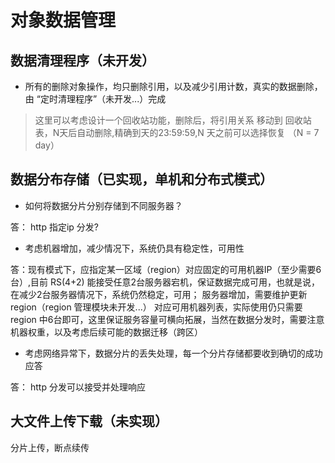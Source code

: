 # 对象数据管理

## 数据清理程序（未开发）
- 所有的删除对象操作，均只删除引用，以及减少引用计数，真实的数据删除，由 “定时清理程序”（未开发...）完成
> 这里可以考虑设计一个回收站功能，删除后，将引用关系 移动到 回收站表，N天后自动删除,精确到天的23:59:59,N 天之前可以选择恢复 （N = 7 day）

##  数据分布存储（已实现，单机和分布式模式）

- 如何将数据分片分别存储到不同服务器？

答： http 指定ip 分发?

- 考虑机器增加，减少情况下，系统仍具有稳定性，可用性

答：现有模式下，应指定某一区域（region）对应固定的可用机器IP（至少需要6台）,目前 RS(4+2) 能接受任意2台服务器宕机，保证数据完成可用，也就是说，在减少2台服务器情况下，系统仍然稳定，可用；
服务器增加，需要维护更新 region（region 管理模块未开发...） 对应可用机器列表，实际使用仍只需要 region 中6台即可，这里保证服务容量可横向拓展，当然在数据分发时，需要注意机器权重，以及考虑后续可能的数据迁移（跨区）

- 考虑网络异常下，数据分片的丢失处理，每一个分片存储都要收到确切的成功应答

答： http 分发可以接受并处理响应

## 大文件上传下载（未实现）

分片上传，断点续传


